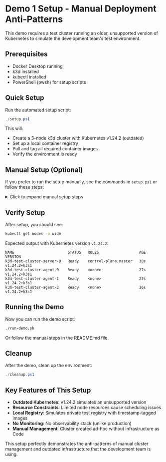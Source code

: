 # Demo 1 Setup - Manual Deployment Anti-Patterns

This demo requires a test cluster running an older, unsupported version of Kubernetes to simulate the development team's test environment.

## Prerequisites

- Docker Desktop running
- k3d installed
- kubectl installed
- PowerShell (pwsh) for setup scripts

## Quick Setup

Run the automated setup script:

```powershell
./setup.ps1
```

This will:
- Create a 3-node k3d cluster with Kubernetes v1.24.2 (outdated)
- Set up a local container registry
- Pull and tag all required container images
- Verify the environment is ready

## Manual Setup (Optional)

If you prefer to run the setup manually, see the commands in `setup.ps1` or follow these steps:

<details>
<summary>Click to expand manual setup steps</summary>

### Create Cluster
```bash
k3d cluster create test-cluster \
  --image rancher/k3s:v1.24.2-k3s1 \
  --api-port 6551 \
  --servers 1 \
  --agents 3 \
  --port 8080:8080@loadbalancer \
  --registry-create test-registry:5001
```

### Prepare Images
```bash
# Pull and tag images
docker pull sixeyed/reliability-demo:m1-01
docker tag sixeyed/reliability-demo:m1-01 localhost:5001/testregistry.azurecr.io/reliability-demo:2024-01-14-1200
docker tag sixeyed/reliability-demo:m1-01 localhost:5001/testregistry.azurecr.io/reliability-demo:2024-01-14-1630
docker tag sixeyed/reliability-demo:m1-01 localhost:5001/testregistry.azurecr.io/reliability-demo:2024-01-15-0900

# Push to registry
docker push localhost:5001/testregistry.azurecr.io/reliability-demo:2024-01-14-1200
docker push localhost:5001/testregistry.azurecr.io/reliability-demo:2024-01-14-1630
docker push localhost:5001/testregistry.azurecr.io/reliability-demo:2024-01-15-0900

# Create broken image
docker run --name broken-container alpine:latest sh -c "exit 1"
docker commit broken-container localhost:5001/testregistry.azurecr.io/reliability-demo:broken-test
docker push localhost:5001/testregistry.azurecr.io/reliability-demo:broken-test
docker rm broken-container
```

</details>

## Verify Setup

After setup, you should see:

```bash
kubectl get nodes -o wide
```

Expected output with Kubernetes version `v1.24.2`:
```
NAME                        STATUS   ROLES                  AGE   VERSION        
k3d-test-cluster-server-0   Ready    control-plane,master   30s   v1.24.2+k3s1   
k3d-test-cluster-agent-0    Ready    <none>                 27s   v1.24.2+k3s1   
k3d-test-cluster-agent-1    Ready    <none>                 27s   v1.24.2+k3s1   
k3d-test-cluster-agent-2    Ready    <none>                 26s   v1.24.2+k3s1   
```

## Running the Demo

Now you can run the demo script:

```bash
./run-demo.sh
```

Or follow the manual steps in the README.md file.

## Cleanup

After the demo, clean up the environment:

```powershell
./cleanup.ps1
```

## Key Features of This Setup

- **Outdated Kubernetes**: v1.24.2 simulates an unsupported version
- **Resource Constraints**: Limited node resources cause scheduling issues
- **Local Registry**: Simulates private test registry with timestamp-tagged images
- **No Monitoring**: No observability stack (unlike production)
- **Manual Management**: Cluster created ad-hoc without Infrastructure as Code

This setup perfectly demonstrates the anti-patterns of manual cluster management and outdated infrastructure that the development team is using.